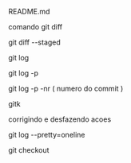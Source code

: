 README.md


comando git diff

git diff --staged

git log

git log -p

git log -p -nr ( numero do commit )

gitk 

corrigindo e desfazendo acoes

git log --pretty=oneline

git checkout


